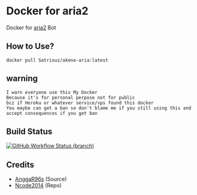 # Docker for aria2
Docker for [aria2](https://github.com/Satriouz/Akeno-mirrorbot) Bot

## How to Use?
```
docker pull Satriouz/akeno-aria:latest
```

## warning
```
I warn everyone use this My Docker
Because it's for personal perpose not for public
bcz if Heroku or whatever service/vps found this docker
You maybe can get a ban so don't blame me if you still using this and accept consequences if you get ban
```

## Build Status
<a href="https://github.com/Satriouz/akeno-aria/actions?query=branch%3Amain"> <img alt="GitHub Workflow Status (branch)" src="https://img.shields.io/github/workflow/status/Satriouz/akeno-aria/Docker%20Build/main?color=blue&label=Docker%20build&logo=github%20actions&logoColor=green&style=for-the-badge" /></a>

## Credits
* [AnggaR96s](https://github.com/AnggaR96s) (Source)
* [Ncode2014](https://github.com/Ncode2014) (Repo)
